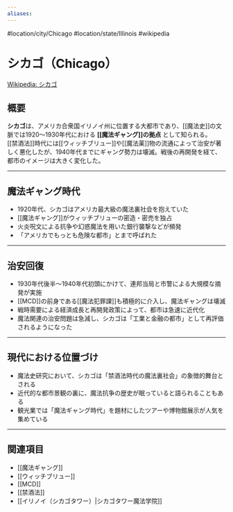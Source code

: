 ```yaml
---
aliases:
---
```

#location/city/Chicago #location/state/Illinois #wikipedia
# シカゴ（Chicago）
[Wikipedia: シカゴ](https://ja.wikipedia.org/wiki/シカゴ)

## 概要
**シカゴ**は、アメリカ合衆国イリノイ州に位置する大都市であり、[[魔法史]]の文脈では1920〜1930年代における **[[魔法ギャング]]の拠点** として知られる。  
[[禁酒法]]時代には[[ウィッチブリュー]]や[[魔法薬]]物の流通によって治安が著しく悪化したが、1940年代までにギャング勢力は壊滅。戦後の再開発を経て、都市のイメージは大きく変化した。  

---

## 魔法ギャング時代
- 1920年代、シカゴはアメリカ最大級の魔法裏社会を抱えていた  
- [[魔法ギャング]]がウィッチブリューの密造・密売を独占  
- 火炎呪文による抗争や幻惑魔法を用いた銀行襲撃などが頻発  
- 「アメリカでもっとも危険な都市」とまで呼ばれた  

---

## 治安回復
- 1930年代後半〜1940年代初頭にかけて、連邦当局と市警による大規模な摘発が実施  
- [[MCD]]の前身である[[魔法犯罪課]]も積極的に介入し、魔法ギャングは壊滅  
- 戦時需要による経済成長と再開発政策によって、都市は急速に近代化  
- 魔法関連の治安問題は急減し、シカゴは「工業と金融の都市」として再評価されるようになった  

---

## 現代における位置づけ
- 魔法史研究において、シカゴは「禁酒法時代の魔法裏社会」の象徴的舞台とされる  
- 近代的な都市景観の裏に、魔法抗争の歴史が眠っていると語られることもある  
- 観光業では「魔法ギャング時代」を題材にしたツアーや博物館展示が人気を集めている  

---

## 関連項目
- [[魔法ギャング]]  
- [[ウィッチブリュー]]  
- [[MCD]]  
- [[禁酒法]]
- [[イリノイ（シカゴタワー）|シカゴタワー魔法学院]]